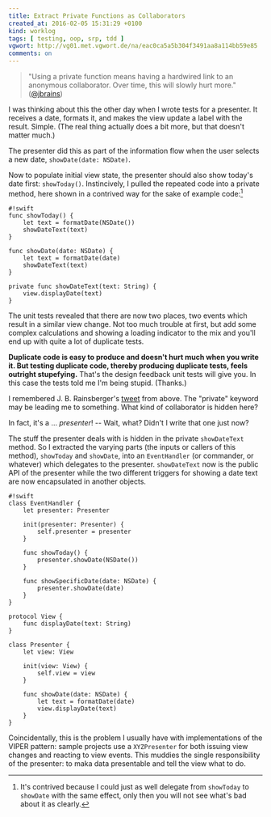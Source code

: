 ```yaml
---
title: Extract Private Functions as Collaborators
created_at: 2016-02-05 15:31:29 +0100
kind: worklog
tags: [ testing, oop, srp, tdd ]
vgwort: http://vg01.met.vgwort.de/na/eac0ca5a5b304f3491aa8a114bb59e85
comments: on
---
```


> "Using a private function means having a hardwired link to an anonymous collaborator. Over time, this will slowly hurt more." ([@jbrains][tweet])

[tweet]: https://twitter.com/jbrains/status/687683605825515520

I was thinking about this the other day when I wrote tests for a presenter. It receives a date, formats it, and makes the view update a label with the result. Simple. (The real thing actually does a bit more, but that doesn't matter much.)

The presenter did this as part of the information flow when the user selects a new date, `showDate(date: NSDate)`.

Now to populate initial view state, the presenter should also show today's date first: `showToday()`. Instincively, I pulled the repeated code into a private method, here shown in a contrived way for the sake of example code:[^fn]

    #!swift
    func showToday() {
        let text = formatDate(NSDate())
        showDateText(text)
    }
    
    func showDate(date: NSDate) {
        let text = formatDate(date)
        showDateText(text)
    }
    
    private func showDateText(text: String) {
        view.displayDate(text)
    }

[^fn]: It's contrived because I could just as well delegate from `showToday` to `showDate` with the same effect, only then you will not see what's bad about it as clearly.

The unit tests revealed that there are now two places, two events which result in a similar view change. Not too much trouble at first, but add some complex calculations and showing a loading indicator to the mix and you'll end up with quite a lot of duplicate tests.

**Duplicate code is easy to produce and doesn't hurt much when you write it. But testing duplicate code, thereby producing duplicate tests, feels outright stupefying.** That's the design feedback unit tests will give you. In this case the tests told me I'm being stupid. (Thanks.)

I remembered J. B. Rainsberger's [tweet][] from above. The "private" keyword may be leading me to something. What kind of collaborator is hidden here?

In fact, it's a ... *presenter*! -- Wait, what? Didn't I write that one just now? 

The stuff the presenter deals with is hidden in the private `showDateText` method. So I extracted the varying parts (the inputs or callers of this method), `showToday` and `showDate`, into an `EventHandler` (or commander, or whatever) which delegates to the presenter. `showDateText` now is the public API of the presenter while the two different triggers for showing a date text are now encapsulated in another objects.

    #!swift
    class EventHandler {
        let presenter: Presenter
        
        init(presenter: Presenter) {
            self.presenter = presenter
        }
        
        func showToday() {
            presenter.showDate(NSDate())
        }
    
        func showSpecificDate(date: NSDate) {
            presenter.showDate(date)
        }
    }

    protocol View {
        func displayDate(text: String)
    }
    
    class Presenter {
        let view: View
        
        init(view: View) {
            self.view = view
        }
        
        func showDate(date: NSDate) {
            let text = formatDate(date)
            view.displayDate(text)
        }
    }
    
    
Coincidentally, this is the problem I usually have with implementations of the VIPER pattern: sample projects use a `XYZPresenter` for both issuing view changes and reacting to view events. This muddies the single responsibility of the presenter: to maka data presentable and tell the view what to do.
